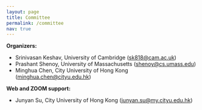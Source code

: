 ```yaml
---
layout: page
title: Committee
permalink: /committee
nav: true
---
```


**Organizers:** 
- Srinivasan Keshav, University of Cambridge
([sk818@cam.ac.uk](sk818@cam.ac.uk))
- Prashant Shenoy, University of Massachusetts
([shenoy@cs.umass.edu](shenoy@cs.umass.edu))
- Minghua Chen, City University of Hong Kong
([minghua.chen@cityu.edu.hk](minghua.chen@cityu.edu.hk))

**Web and ZOOM support:** 
- Junyan Su, City University of Hong Kong
([junyan.su@my.cityu.edu.hk](junyan.su@my.cityu.edu.hk))



